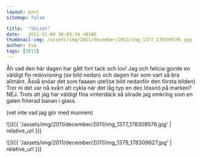```yaml
---
layout: post
sitemap: false

title:  "Shiiet"
date:   2011-12-08 16:03:34 +0100
thumbnail-img: /assets/img/2011/december/2011/img_1377_178309576.jpg
author: Eva
tags: [2011]
---
```


Åh vad den här dagen har gått fort tack och lov! Jag och felicia gjorde en väldigt fin redovisning (se bild nedan) och dagen har som vart så bra allmänt. Åsså snöar det som faaaan ute!(se bild nedanför den första bilden) Tror ni det var nå svårt att cykla när det låg typ en dec lössnö på marken? NEJ. Trots att jag har väldigt fina vinterdäck så slirade jag omkring som en galen friterad banan i glass.












(vet inte vad jag gör med munnen)

![]({{ '/assets/img/2011/december/2011/img_1377_178309576.jpg'  | relative_url }})

![]({{ '/assets/img/2011/december/2011/img_1379_178309627.jpg'  | relative_url }})

